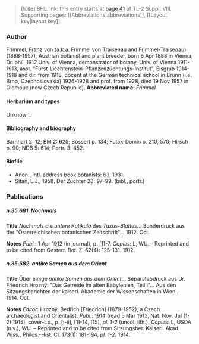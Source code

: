 > [!cite] BHL link: this entry starts at [page 41](https://www.biodiversitylibrary.org/page/33258481) of TL-2 Suppl. VIII.
> Supporting pages: [[Abbreviations|abbreviations]], [[Layout key|layout key]].

### Author

Frimmel, Franz von (a.k.a. Frimmel von Traisenau and Frimmel-Traisenau) (1888-1957), Austrian botanist and plant breeder, born 6 Apr 1888 in Vienna, Dr. phil. 1912 Univ. of Vienna, demonstrator of botany, Univ. of Vienna 1911-1913, asst. "Fürst-Liechtenstein-Pflanzenzüchtungs-Institut", Eisgrub 1914-1918 and dir. from 1918, docent at the German technical school in Brünn (i.e. Brno, Czechoslovakia) 1926-1928 and prof. from 1928, died 19 Nov 1957 in Olomouc (now Czech Republic). 
**Abbreviated name**: *Frimmel*

#### Herbarium and types

Unknown.

#### Bibliography and biography

Barnhart 2: 12; BM 2: 625; Bossert p. 134; Futak-Domin p. 210, 570; Hirsch p. 90; NDB 5: 614; Portr. 3: 452.

#### Biofile

- Anon., Intl. address book botanists: 63. 1931.
- Sitan, L.J., 1958. Der Züchter 28: 97-99. (bibl., portr.)

### Publications

##### n.35.681. Nochmals

**Title**
*Nochmals* die *untere Kutikula* des *Taxus-Blattes*... Sonderdruck aus der "Österreichischen botanischen Zeitschrift"... 1912. Oct.

**Notes**
*Publ*.: 1 Apr 1912 (in journal), p. \[1\]-7. *Copies*: L, WU. – Reprinted and to be cited from Oesterr. Bot. Z. 62(4): 125-131. 1912.

##### n.35.682. antike Samen aus dem Orient

**Title**
Über einige *antike Samen aus dem Orient*... Separatabdruck aus Dr. Friedrich Hrozný: "Das Getreide im alten Babylonien, Teil I"... Aus den Sitzungsberichten der kaiserl. Akademie der Wissenschaften in Wien... 1914. Oct.

**Notes**
*Editor*: Hrozný, Bedřich \[Friedrich\] (1879-1952), a Czech archaeologist and Orientalist.
*Publ*.: 1914 (read 5 Mar 1913, Nat. Nov. Jul (1-2) 1915), cover-t.p., p. \[i-ii\], \[1\]-14, \[15\], *pl. 1-2* (uncol. lith.). *Copies*: L, USDA (n.v.), WU. – Reprinted and to be cited from Sitzungsber. Kaiserl. Akad. Wiss., Philos.-Hist. Cl. 173(1): 181-194, *pl. 1-2.* 1914.

